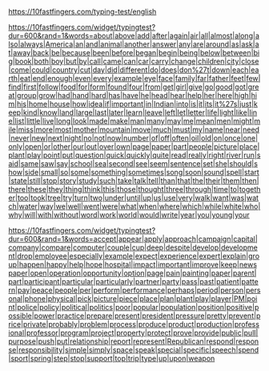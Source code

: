 https://10fastfingers.com/typing-test/english

https://10fastfingers.com/widget/typingtest?dur=600&rand=1&words=about|above|add|after|again|air|all|almost|along|also|always|America|an|and|animal|another|answer|any|are|around|as|ask|at|away|back|be|because|been|before|began|begin|being|below|between|big|book|both|boy|but|by|call|came|can|car|carry|change|children|city|close|come|could|country|cut|day|did|different|do|does|don%27t|down|each|earth|eat|end|enough|even|every|example|eye|face|family|far|father|feet|few|find|first|follow|food|for|form|found|four|from|get|girl|give|go|good|got|great|group|grow|had|hand|hard|has|have|he|head|hear|help|her|here|high|him|his|home|house|how|idea|if|important|in|Indian|into|is|it|its|it%27s|just|keep|kind|know|land|large|last|later|learn|leave|left|let|letter|life|light|like|line|list|little|live|long|look|made|make|man|many|may|me|mean|men|might|mile|miss|more|most|mother|mountain|move|much|must|my|name|near|need|never|new|next|night|no|not|now|number|of|off|often|oil|old|on|once|one|only|open|or|other|our|out|over|own|page|paper|part|people|picture|place|plant|play|point|put|question|quick|quickly|quite|read|really|right|river|run|said|same|saw|say|school|sea|second|see|seem|sentence|set|she|should|show|side|small|so|some|something|sometimes|song|soon|sound|spell|start|state|still|stop|story|study|such|take|talk|tell|than|that|the|their|them|then|there|these|they|thing|think|this|those|thought|three|through|time|to|together|too|took|tree|try|turn|two|under|until|up|us|use|very|walk|want|was|watch|water|way|we|well|went|were|what|when|where|which|while|white|who|why|will|with|without|word|work|world|would|write|year|you|young|your


https://10fastfingers.com/widget/typingtest?dur=600&rand=1&words=accept|appear|apply|approach|campaign|capital|company|compare|computer|couple|cup|deep|despite|develop|development|drop|employee|especially|example|expect|experience|expert|explain|group|happen|happy|help|hope|hospital|impact|important|improve|keep|newspaper|open|operation|opportunity|option|page|pain|painting|paper|parent|part|participant|particular|particularly|partner|party|pass|past|patient|pattern|pay|peace|people|per|perform|performance|perhaps|period|person|personal|phone|physical|pick|picture|piece|place|plan|plant|play|player|PM|point|police|policy|political|politics|poor|popular|population|position|positive|possible|power|practice|prepare|present|president|pressure|pretty|prevent|price|private|probably|problem|process|produce|product|production|professional|professor|program|project|property|protect|prove|provide|public|pull|purpose|push|put|relationship|report|represent|Republican|respond|response|responsibility|simple|simply|space|speak|special|specific|speech|spend|sport|spring|step|stop|support|top|trip|type|up|upon|weapon